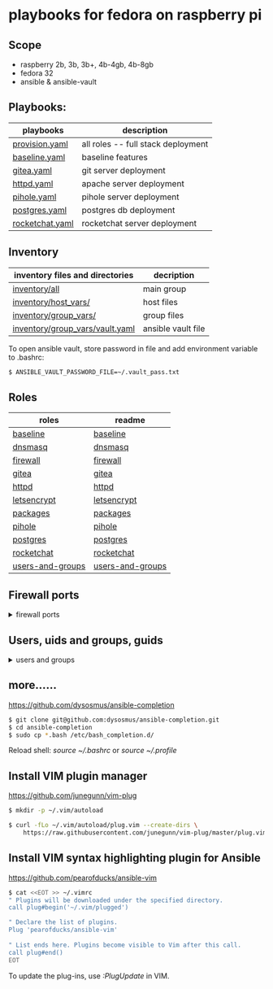 # playbooks for fedora on raspberry pi

## Scope

* raspberry 2b, 3b, 3b+, 4b-4gb, 4b-8gb
* fedora 32
* ansible & ansible-vault


## Playbooks:

| playbooks                          | description                        |
|------------------------------------|------------------------------------|
| [provision.yaml](provision.yaml)   | all roles -- full stack deployment |
| [baseline.yaml](baseline.yaml)     | baseline features                  |
| [gitea.yaml](gitea.yaml)           | git server deployment              |
| [httpd.yaml](httpd.yaml)           | apache server deployment           |
| [pihole.yaml](pihole.yaml)         | pihole server deployment           |
| [postgres.yaml](postgres.yaml)     | postgres db deployment             |
| [rocketchat.yaml](rocketchat.yaml) | rocketchat server deployment       |


## Inventory

| inventory files and directories                                    | decription         |
|--------------------------------------------------------------------|--------------------|
| [inventory/all](inventory/all)                                     | main group         |
| [inventory/host_vars/](inventory/host_vars/)                       | host files         |
| [inventory/group_vars/](inventory/group_vars/)                     | group files        |
| [inventory/group_vars/vault.yaml](inventory/group_vars/vault.yaml) | ansible vault file |


To open ansible vault, store password in file and add environment variable to .bashrc:
```bash
$ ANSIBLE_VAULT_PASSWORD_FILE=~/.vault_pass.txt
```


## Roles

| roles                                      | readme                                               |
|--------------------------------------------|------------------------------------------------------|
| [baseline](roles/baseline)                 | [baseline](roles/baseline/README.md)                 |
| [dnsmasq](roles/dnsmasq)                   | [dnsmasq](roles/dnsmasq/README.md)                   |
| [firewall](roles/firewall)                 | [firewall](roles/firewall/README.md)                 |
| [gitea](roles/gitea)                       | [gitea](roles/gitea/README.md)                       |
| [httpd](roles/httpd)                       | [httpd](roles/httpd/README.md)                       |
| [letsencrypt](roles/letsencrypt)           | [letsencrypt](roles/letsencrypt/README.md)           |
| [packages](roles/packages)                 | [packages](roles/packages/README.md)                 |
| [pihole](roles/pihole)                     | [pihole](roles/pihole/README.md)                     |
| [postgres](roles/postgres)                 | [postgres](roles/postgres/README.md)                 |
| [rocketchat](roles/rocketchat)             | [rocketchat](roles/rocketchat/README.md)             |
| [users-and-groups](roles/users-and-groups) | [users-and-groups](roles/users-and-groups/README.md) |


## Firewall ports
<details>
<summary>firewall ports</summary>

| port  | service            |
|-------|--------------------|
| 22    | ssh                |
| 3000  | gitea              |
| 5432  | postgres default   |
| 30080 | apache httpd http  |
| 30443 | apache httpd https |
| 31080 | apache httpd http  |
| 31433 | apache httpd https |

</details>

## Users, uids and groups, guids
<details>
<summary>users and groups</summary>

| uid  | user        | guid | group       |
|------|-------------|------|-------------|
| 1033 | gitea       | 1033 | gitea       |
| 1034 | httpd       | 1034 | httpd       |
| 1035 | letsencrypt | 1035 | letsencrypt |
| 1036 | postgres    | 1036 | postgres    |

</details>

## more......

https://github.com/dysosmus/ansible-completion
```bash
$ git clone git@github.com:dysosmus/ansible-completion.git
$ cd ansible-completion
$ sudo cp *.bash /etc/bash_completion.d/
```
Reload shell: *source ~/.bashrc* or *source ~/.profile*
  
## Install VIM plugin manager
https://github.com/junegunn/vim-plug
```bash
$ mkdir -p ~/.vim/autoload

$ curl -fLo ~/.vim/autoload/plug.vim --create-dirs \
    https://raw.githubusercontent.com/junegunn/vim-plug/master/plug.vim
```
  
## Install VIM syntax highlighting plugin for Ansible
https://github.com/pearofducks/ansible-vim
```bash
$ cat <<EOT >> ~/.vimrc 
" Plugins will be downloaded under the specified directory.
call plug#begin('~/.vim/plugged')

" Declare the list of plugins.
Plug 'pearofducks/ansible-vim'
  
" List ends here. Plugins become visible to Vim after this call.
call plug#end()
EOT
```
To update the plug-ins, use *:PlugUpdate* in VIM.
  

